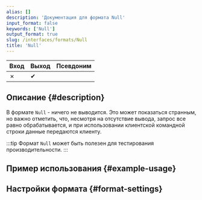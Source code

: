 ```yaml
---
alias: []
description: 'Документация для формата Null'
input_format: false
keywords: ['Null']
output_format: true
slug: /interfaces/formats/Null
title: 'Null'
---
```


| Вход | Выход | Псевдоним |
|-------|--------|-------|
| ✗     | ✔      |       |

## Описание {#description}

В формате `Null` - ничего не выводится. 
Это может показаться странным, но важно отметить, что, несмотря на отсутствие вывода, запрос все равно обрабатывается, 
и при использовании клиентской командной строки данные передаются клиенту. 

:::tip
Формат `Null` может быть полезен для тестирования производительности.
:::

## Пример использования {#example-usage}

## Настройки формата {#format-settings}
